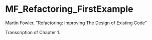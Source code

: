MF_Refactoring_FirstExample
===========================
Martin Fowler, "Refactoring: Improving The Design of Existing Code"

Transcription of Chapter 1.
